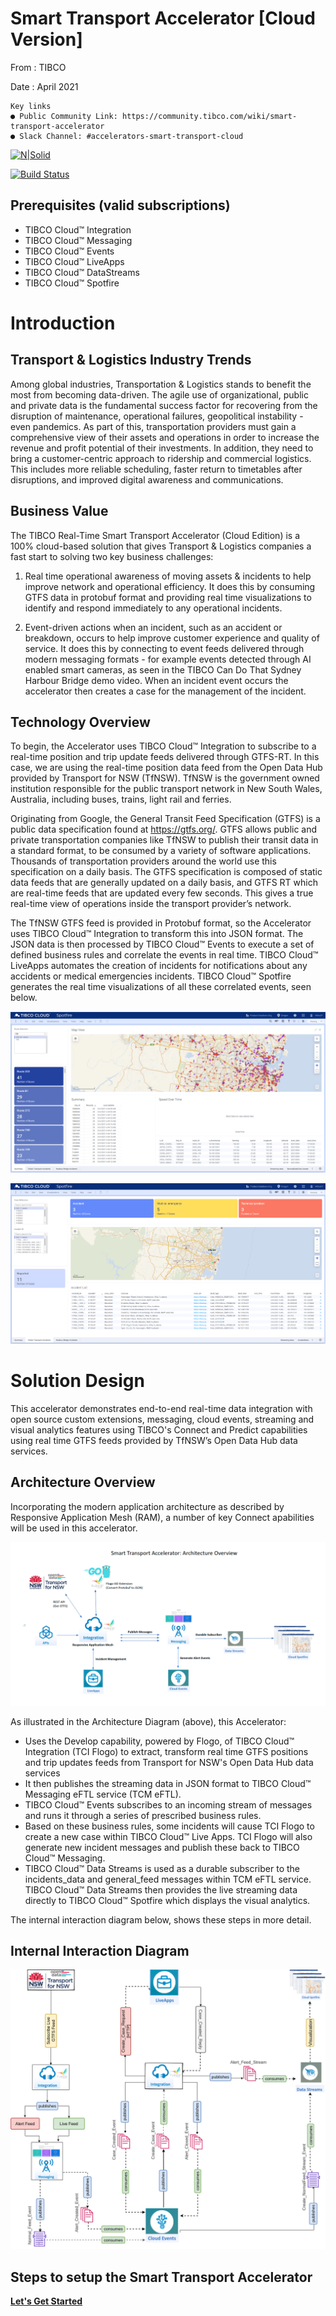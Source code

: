 # Smart Transport Accelerator [Cloud Version]


From ​: TIBCO

Date ​: April 2021

```
Key links
● Public Community Link: https://community.tibco.com/wiki/smart-transport-accelerator
● Slack Channel: #accelerators-smart-transport-cloud
```

[![N|Solid](https://docs.tibco.com/pub/businessevents-standard/5.4.0/doc/html/static/logo.png)](https://tibco.com)

[![Build Status](https://travis-ci.org/joemccann/dillinger.svg?branch=master)](https://github.com/tibcofield/accelerators-public-transport.git)

## Prerequisites (valid subscriptions)
- TIBCO Cloud™ Integration
- TIBCO Cloud™ Messaging
- TIBCO Cloud™ Events 
- TIBCO Cloud™ LiveApps 
- TIBCO Cloud™ DataStreams 
- TIBCO Cloud™ Spotfire

# Introduction

## Transport & Logistics Industry Trends

Among global industries, Transportation & Logistics stands to benefit the most from becoming data-driven. The agile use of organizational, public and private data is the fundamental success factor for recovering from the disruption of maintenance, operational failures, geopolitical instability  - even pandemics. 
As part of this, transportation providers must gain a comprehensive view of their assets and operations in order to increase the revenue and profit potential of their investments. In addition, they need to bring a customer-centric approach to ridership and commercial logistics. This includes more reliable scheduling, faster return to timetables after disruptions, and improved digital awareness and communications.

## Business Value
The TIBCO Real-Time Smart Transport Accelerator (Cloud Edition) is a 100% cloud-based solution that gives Transport & Logistics companies a fast start to solving two key business challenges:

1. Real time operational awareness of moving assets & incidents to help improve network and operational efficiency. It does this by consuming GTFS data in protobuf format and providing real time visualizations to identify and respond immediately to any operational incidents.

2. Event-driven actions when an incident, such as an accident or breakdown, occurs to help improve customer experience and quality of service. It does this by connecting to event feeds delivered through modern messaging formats - for example events detected through AI enabled smart cameras, as seen in the TIBCO Can Do That Sydney Harbour Bridge demo video. When an incident event occurs the accelerator then creates a case for the management of the incident. 

## Technology Overview

To begin, the Accelerator uses  TIBCO Cloud™ Integration to subscribe to a real-time position and trip update feeds delivered through GTFS-RT. In this case, we are using the real-time position data feed from the Open Data Hub provided by Transport for NSW (TfNSW). TfNSW is the government owned institution responsible for the public transport network in New South Wales, Australia, including buses, trains, light rail and  ferries. 

Originating from Google, the General Transit Feed Specification (GTFS) is a public data specification found at https://gtfs.org/. GTFS allows public and private transportation companies like TfNSW to publish their transit data in a standard format, to be consumed by a variety of software applications. Thousands of transportation providers around the world use this specification on a daily basis. The GTFS specification is composed of static data feeds that are generally updated on a daily basis, and GTFS RT which are real-time feeds that are updated every few seconds. This gives a true real-time view of operations inside the transport provider’s network.

The TfNSW GTFS feed is provided in Protobuf format, so the Accelerator uses  TIBCO Cloud™ Integration to transform this into JSON format. The JSON data is then processed by TIBCO Cloud™ Events to execute a set of defined business rules and correlate the events in real time. TIBCO Cloud™ LiveApps automates the creation of incidents for notifications about any accidents or medical emergencies incidents. TIBCO Cloud™ Spotfire generates the real time visualizations of all these correlated events, seen below.

![Summary View](./docs/Images/RTPT_Summary_view.png)


![Incident View](./docs/Images/RTPT_Incident_view.png)

# Solution Design

This accelerator demonstrates end-to-end real-time data integration with open source custom extensions, messaging, cloud events, streaming and visual analytics features using TIBCO's Connect and Predict capabilities using real time GTFS feeds provided by TfNSW’s Open Data Hub data services.

## Architecture Overview

Incorporating the modern application architecture as described by Responsive Application Mesh (RAM), a number of key Connect apabilities will be used in this accelerator.

![Architecture View](./docs/Images/SmartTransport-ArchitectureOverview.png)

As illustrated in the Architecture Diagram (above), this Accelerator:
- Uses the Develop capability, powered by Flogo, of TIBCO Cloud™ Integration (TCI Flogo) to extract, transform real time GTFS positions and trip updates feeds from Transport for NSW's Open Data Hub data services 
- It then publishes the streaming data in JSON format to TIBCO Cloud™ Messaging eFTL service (TCM eFTL). 
- TIBCO Cloud™ Events subscribes to an incoming stream of messages and runs it through a series of prescribed business rules. 
- Based on these business rules, some incidents will cause TCI Flogo to create a new case within TIBCO Cloud™ Live Apps. TCI Flogo will also generate new incident messages and publish these back to TIBCO Cloud™ Messaging. 
- TIBCO Cloud™ Data Streams is used as a durable subscriber to the incidents_data and general_feed messages within TCM eFTL service.  TIBCO Cloud™ Data Streams then provides the live streaming data directly to TIBCO Cloud™ Spotfire which displays the visual analytics.

The internal interaction diagram below, shows these steps in more detail.

## Internal Interaction Diagram

![Component Interaction Overview ](./docs/Images/RTPT_Deep_Dive_Overview.png)


## Steps to setup the Smart Transport Accelerator
****[Let's Get Started](./docs/readme.md)****
